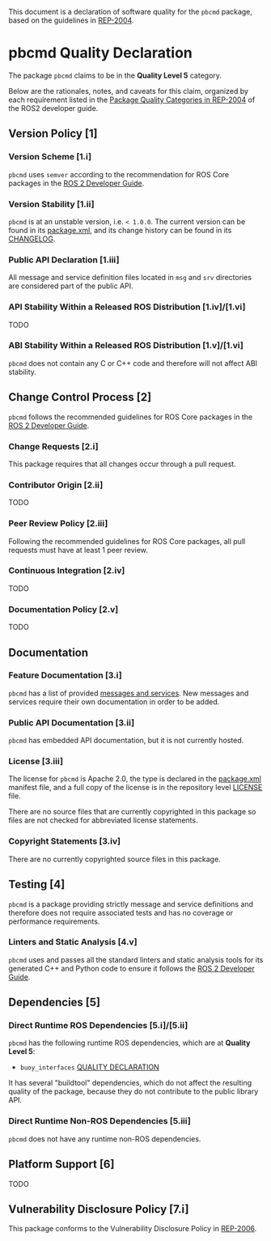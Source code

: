 This document is a declaration of software quality for the `pbcmd` package, based on the guidelines in [REP-2004](https://www.ros.org/reps/rep-2004.html).

# pbcmd Quality Declaration

The package `pbcmd` claims to be in the **Quality Level 5** category.

Below are the rationales, notes, and caveats for this claim, organized by each requirement listed in the [Package Quality Categories in REP-2004](https://index.ros.org/doc/ros2/Contributing/Developer-Guide/#package-quality-categories) of the ROS2 developer guide.

## Version Policy [1]

### Version Scheme [1.i]

`pbcmd` uses `semver` according to the recommendation for ROS Core packages in the [ROS 2 Developer Guide](https://index.ros.org/doc/ros2/Contributing/Developer-Guide/#versioning).

### Version Stability [1.ii]

`pbcmd` is at an unstable version, i.e. `< 1.0.0`.
The current version can be found in its [package.xml](package.xml), and its change history can be found in its [CHANGELOG](CHANGELOG.rst).

### Public API Declaration [1.iii]

All message and service definition files located in `msg` and `srv` directories are considered part of the public API.

### API Stability Within a Released ROS Distribution [1.iv]/[1.vi]

TODO

### ABI Stability Within a Released ROS Distribution [1.v]/[1.vi]

`pbcmd` does not contain any C or C++ code and therefore will not affect ABI stability.

## Change Control Process [2]

`pbcmd` follows the recommended guidelines for ROS Core packages in the [ROS 2 Developer Guide](https://docs.ros.org/en/rolling/Contributing/Developer-Guide.html#quality-practices).

### Change Requests [2.i]

This package requires that all changes occur through a pull request.

### Contributor Origin [2.ii]

TODO

### Peer Review Policy [2.iii]

Following the recommended guidelines for ROS Core packages, all pull requests must have at least 1 peer review.

### Continuous Integration [2.iv]

TODO

### Documentation Policy [2.v]

TODO

## Documentation

### Feature Documentation [3.i]

`pbcmd` has a list of provided [messages and services](README.md).
New messages and services require their own documentation in order to be added.

### Public API Documentation [3.ii]

`pbcmd` has embedded API documentation, but it is not currently hosted.

### License [3.iii]

The license for `pbcmd` is Apache 2.0, the type is declared in the [package.xml](package.xml) manifest file, and a full copy of the license is in the repository level [LICENSE](LICENSE) file.

There are no source files that are currently copyrighted in this package so files are not checked for abbreviated license statements.

### Copyright Statements [3.iv]

There are no currently copyrighted source files in this package.

## Testing [4]

`pbcmd` is a package providing strictly message and service definitions and therefore does not require associated tests and has no coverage or performance requirements.

### Linters and Static Analysis [4.v]

`pbcmd` uses and passes all the standard linters and static analysis tools for its generated C++ and Python code to ensure it follows the [ROS 2 Developer Guide](https://docs.ros.org/en/rolling/Contributing/Developer-Guide.html#linters-and-static-analysis).

## Dependencies [5]

### Direct Runtime ROS Dependencies [5.i]/[5.ii]

`pbcmd` has the following runtime ROS dependencies, which are at **Quality Level 5**:
* `buoy_interfaces` [QUALITY DECLARATION](https://github.com/osrf/mbari_wec_utils/tree/v1.1.0-rc1/buoy_interfaces/QUALITY_DECLARATION.md)

It has several "buildtool" dependencies, which do not affect the resulting quality of the package, because they do not contribute to the public library API.

### Direct Runtime Non-ROS Dependencies [5.iii]

`pbcmd` does not have any runtime non-ROS dependencies.

## Platform Support [6]

TODO

## Vulnerability Disclosure Policy [7.i]

This package conforms to the Vulnerability Disclosure Policy in [REP-2006](https://www.ros.org/reps/rep-2006.html).

